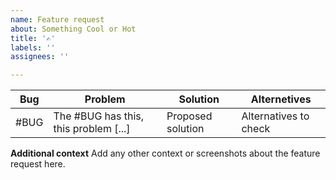 ```yaml
---
name: Feature request
about: Something Cool or Hot
title: '✍️'
labels: ''
assignees: ''

---
```


| Bug  | Problem                               | Solution          | Alternetives          |
| ---- | ------------------------------------- | ----------------- | --------------------- |
| #BUG | The #BUG has this, this problem [...] | Proposed solution | Alternatives to check |


**Additional context**
Add any other context or screenshots about the feature request here.

